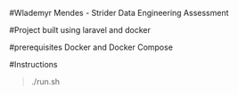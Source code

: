 #Wlademyr Mendes - Strider Data Engineering Assessment

#Project built using laravel and docker

#prerequisites
Docker and Docker Compose

#Instructions

> ./run.sh